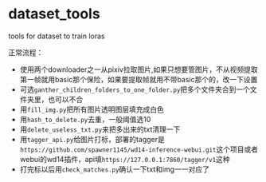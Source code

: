 # dataset_tools
tools for dataset to train loras

正常流程：
- 使用两个downloader之一从pixiv拉取图片,如果只想要管图片，不从视频提取第一帧就用basic那个保险，如果要提取帧就用不带basic那个的，改一下设置
- 可选`ganther_children_folders_to_one_folder.py`把多个文件夹合到一个文件夹里，也可以不合
- 用`fill_img.py`把所有图片透明图层填充成白色
- 用`hash_to_delete.py`去重，一般阈值选10
- 用`delete_useless_txt.py`来把多出来的txt清理一下
- 用`tagger_api.py`给图片打标，部署的tagger是`https://github.com/spawner1145/wd14-inference-webui.git`这个项目或者webui的wd14插件，api填`https://127.0.0.1:7860/tagger/v1`这种
- 打完标以后用`check_matches.py`确认一下txt和img一一对应了
